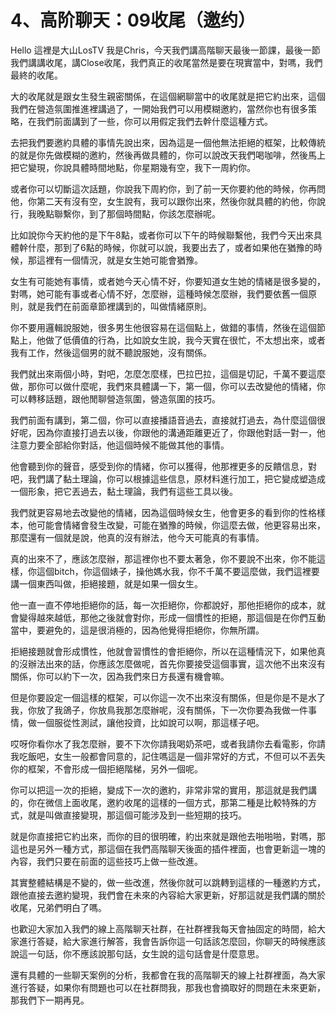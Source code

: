 # 4、高阶聊天：09收尾（邀约）

Hello 這裡是大山LosTV 我是Chris，今天我們講高階聊天最後一節課，最後一節我們講講收尾，講Close收尾，我們真正的收尾當然是要在現實當中，對嗎，我們最終的收尾。

大的收尾就是跟女生發生親密關係，在這個網聊當中的收尾就是把它約出來，這個我們在營造氛圍推進裡講過了，一開始我們可以用模糊邀約，當然你也有很多策略，在我們前面講到了一些，你可以用假定我們去幹什麼這種方式。

去把我們要邀約具體的事情先說出來，因為這是一個他無法拒絕的框架，比較傳統的就是你先做模糊的邀約，然後再做具體的，你可以說改天我們喝咖啡，然後馬上把它變現，你說具體時間地點，你星期幾有空，我下一周約你。

或者你可以切斷這次話題，你說我下周約你，到了前一天你要約他的時候，你再問他，你第二天有沒有空，女生說有，我可以跟你出來，然後你就具體的約他，你說行，我晚點聯繫你，到了那個時間點，你該怎麼辦呢。

比如說你今天約他的是下午8點，或者你可以下午的時候聯繫他，我們今天出來具體幹什麼，那到了6點的時候，你就可以說，我要出去了，或者如果他在猶豫的時候，那這裡有一個情況，就是女生她可能會猶豫。

女生有可能她有事情，或者她今天心情不好，你要知道女生她的情緒是很多變的，對嗎，她可能有事或者心情不好，怎麼辦，這種時候怎麼辦，我們要依舊一個原則，就是我們在前面章節裡講到的，叫做情緒原則。

你不要用邏輯說服她，很多男生他很容易在這個點上，做錯的事情，然後在這個節點上，他做了低價值的行為，比如說女生說，我今天實在很忙，不太想出來，或者我有工作，然後這個男的就不聽說服她，沒有關係。

我們就出來兩個小時，對吧，怎麼怎麼樣，巴拉巴拉，這個是切記，千萬不要這麼做，那你可以做什麼呢，我們來具體講一下，第一個，你可以去改變他的情緒，你可以轉移話題，跟他閒聊營造氛圍，營造氛圍的技巧。

我們前面有講到，第二個，你可以直接播語音過去，直接就打過去，為什麼這個很好呢，因為你直接打過去以後，你跟他的溝通距離更近了，你跟他對話一對一，他注意力要全部給你對話，他這個時候不能做其他的事情。

他會聽到你的聲音，感受到你的情緒，你可以獲得，他那裡更多的反饋信息，對吧，我們講了黏土理論，你可以根據這些信息，原材料進行加工，把它變成塑造成一個形象，把它丟過去，黏土理論，我們有這些工具以後。

我們就更容易地去改變他的情緒，因為這個時候女生，他會更多的看到你的性格樣本，他可能會情緒會發生改變，可能在猶豫的時候，你這麼去做，他更容易出來，那麼還有一個就是說，他真的沒有辦法，他今天可能真的有事情。

真的出來不了，應該怎麼辦，那這裡你也不要太著急，你不要說不出來，你不能這樣，你這個bitch，你這個婊子，操他媽水我，你不千萬不要這麼做，我們這裡要講一個東西叫做，拒絕接題，就是如果一個女生。

他一直一直不停地拒絕你的話，每一次拒絕你，你都說好，那他拒絕你的成本，就會變得越來越低，那他之後就會對你，形成一個慣性的拒絕，那這個是在你們互動當中，要避免的，這是很消極的，因為他覺得拒絕你，你無所謂。

拒絕接題就會形成慣性，他就會習慣性的會拒絕你，所以在這種情況下，如果他真的沒辦法出來的話，你應該怎麼做呢，首先你要接受這個事實，這次他不出來沒有關係，你可以約下一次，因為我們來日方長還有機會嘛。

但是你要設定一個這樣的框架，可以你這一次不出來沒有關係，但是你是不是水了我，你放了我鴿子，你放鳥我那怎麼辦呢，沒有關係，下一次你要為我做一件事情，做一個服從性測試，讓他投資，比如說可以啊，那這樣子吧。

哎呀你看你水了我怎麼辦，要不下次你請我喝奶茶吧，或者我請你去看電影，你請我吃飯吧，女生一般都會同意的，記住嗎這是一個非常好的方式，不但可以不丟失你的框架，不會形成一個拒絕階梯，另外一個呢。

你可以把這一次的拒絕，變成下一次的邀約，非常非常的實用，那這就是我們講的，你在微信上面收尾，邀約收尾的這樣的一個方式，那第二種是比較特殊的方式，就是叫做直接變現，那這個可能涉及到一些短期的技巧。

就是你直接把它約出來，而你的目的很明確，約出來就是跟他去啪啪啪，對嗎，那這也是另外一種方式，那這個在我們高階聊天後面的插件裡面，也會更新這一塊的內容，我們只要在前面的這些技巧上做一些改進。

其實整體結構是不變的，做一些改進，然後你就可以跳轉到這樣的一種邀約方式，跟他直接去邀約變現，我們會在未來的內容給大家更新，好那這就是我們講的關於收尾，兄弟們明白了嗎。

也歡迎大家加入我們的線上高階聊天社群，在社群裡我每天會抽固定的時間，給大家進行答疑，給大家進行解答，我會告訴你這一句話該怎麼回，你聊天的時候應該說這一句話，你不應該說那句話，女生說的這句話會是什麼意思。

還有具體的一些聊天案例的分析，我都會在我的高階聊天的線上社群裡面，為大家進行答疑，如果你有問題也可以在社群問我，那我也會摘取好的問題在未來更新，那我們下一期再見。

